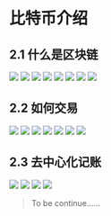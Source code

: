 # 比特币介绍

## 2.1 什么是区块链
![](https://img3.doubanio.com/view/photo/l/public/p2533822934.jpg)
![](https://img1.doubanio.com/view/photo/l/public/p2533822928.jpg)
![](https://img3.doubanio.com/view/photo/l/public/p2533822932.jpg)
![](https://img1.doubanio.com/view/photo/l/public/p2533822929.jpg)
![](https://img3.doubanio.com/view/photo/l/public/p2533822931.jpg)
![](https://img1.doubanio.com/view/photo/l/public/p2533822937.jpg)
![](https://img3.doubanio.com/view/photo/l/public/p2533822935.jpg)
![](https://img3.doubanio.com/view/photo/l/public/p2533822930.jpg)

## 2.2 如何交易
![](https://img1.doubanio.com/view/photo/l/public/p2533822977.jpg)
![](https://img3.doubanio.com/view/photo/l/public/p2533822980.jpg)
![](https://img1.doubanio.com/view/photo/l/public/p2533822969.jpg)
![](https://img3.doubanio.com/view/photo/l/public/p2533822974.jpg)
![](https://img1.doubanio.com/view/photo/l/public/p2533822967.jpg)
![](https://img3.doubanio.com/view/photo/l/public/p2533822973.jpg)
![](https://img1.doubanio.com/view/photo/l/public/p2533822968.jpg)

## 2.3 去中心化记账
![](https://img1.doubanio.com/view/photo/l/public/p2533822978.jpg)
![](https://img3.doubanio.com/view/photo/l/public/p2533822971.jpg)
![](https://img3.doubanio.com/view/photo/l/public/p2533823010.jpg)
![](https://img3.doubanio.com/view/photo/l/public/p2533823011.jpg)

> To be continue……
